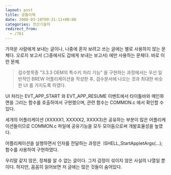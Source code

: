 ```yaml
---
layout: post
title: 공돌이체
date: 2008-03-18T09:31:11+00:00
categories: 전산기술자
redirect_from:
  - /761
---
```


가까운 사람에게 보내는 글이나, 나중에 혼자 보려고 쓰는 글에는 별로 사용하지 않는 문체다. 오로지 보고서 (그중에서도 갑에게 보내는 보고서) 에만 사용하는 문체다. 바로 이런 문체.

> 검수항목중 "3.3.3 OEM의 특수키 처리 기능" 을 구현하는 과정에서는 우선 일반적인 BREW 어플리케이션을 작성한 후, 검수문서에 나오는 것과 최대한 비슷한 UI 를 가지도록 하였다.

UI 처리는 EVT_APP_START 와 EVT_APP_RESUME 이벤트에서 타이틀바와 메인화면을 그리는 함수를 호출하여서 구현했으며, 관련 함수는 COMMON.c 에서 확인할 수 있다.

세개의 어플리케이션 (XXXXX1, XXXXX2, XXXX3)은 공유하는 부분이 많은 어플리케이션들이므로 COMMON.c 파일에 공유기능을 모두 모아둠으로써 개발효율성을 높였다.

어플리케이션을 실행하면서 인자를 전달하는 과정은  ISHELL_StartAppletArgs(...); 함수를 사용하여 구현하였다.

우리말 같지 않은, 정체를 알 수 없는 글이다. 그저 감정이 섞이지 않은 사실의 나열일 뿐이다. 하지만, 꼼꼼히 읽어보면 저 글에는 많은 것들이 숨어있다.
<div id=comments>
</div>
